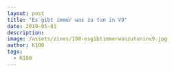 ```yaml
---
layout: post
title: "Es gibt immer was zu tun in V9"
date: 2019-05-01
description: 
image: /assets/zines/100-esgibtimmerwaszutuninv9.jpg
author: K100
tags:
  - K100
---
```


